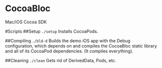 CocoaBloc
=========

Mac/iOS Cocoa SDK

#Scripts
##Setup
`./setup`
Installs CocoaPods.

##Compiling
`./bld-d`
Builds the demo iOS app with the Debug configuration, which depends on and compiles the CocoaBloc static library and all of its CocoaPod dependencies. (It compiles everything).

##Cleaning
`./clean`
Gets rid of DerivedData, Pods, etc.
